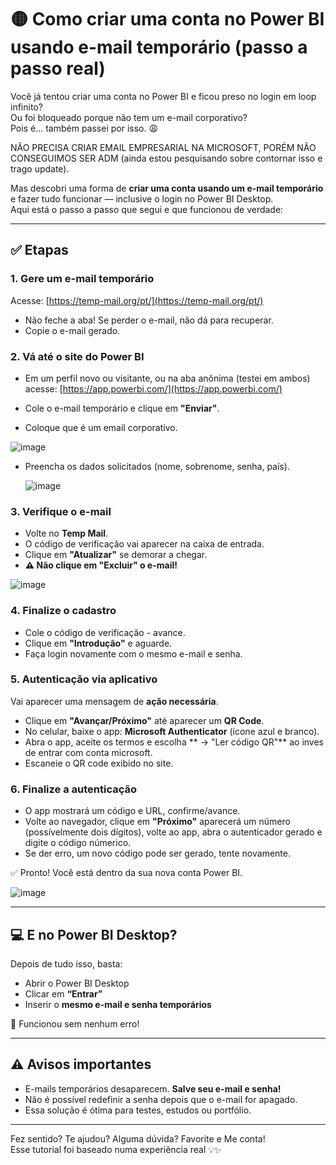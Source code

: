 # 🟡 Como criar uma conta no Power BI usando e-mail temporário (passo a passo real)

Você já tentou criar uma conta no Power BI e ficou preso no login em loop infinito?\
Ou foi bloqueado porque não tem um e-mail corporativo?\
Pois é... também passei por isso. 😩

NÃO PRECISA CRIAR EMAIL EMPRESARIAL NA MICROSOFT, PORÉM NÃO CONSEGUIMOS SER ADM (ainda estou pesquisando sobre contornar isso e trago update).

Mas descobri uma forma de **criar uma conta usando um e-mail temporário** e fazer tudo funcionar — inclusive o login no Power BI Desktop.\
Aqui está o passo a passo que segui e que funcionou de verdade:

---

## ✅ Etapas

### 1. Gere um e-mail temporário

Acesse: [https://temp-mail.org/pt/](https://temp-mail.org/pt/)

- Não feche a aba! Se perder o e-mail, não dá para recuperar.
- Copie o e-mail gerado.

### 2. Vá até o site do Power BI

- Em um perfil novo ou visitante, ou na aba anônima (testei em ambos) acesse:
[https://app.powerbi.com/](https://app.powerbi.com/)

- Cole o e-mail temporário e clique em **"Enviar"**.
- Coloque que é um email corporativo.

![image](https://github.com/user-attachments/assets/d4e90c0d-3d88-4bb1-ab6e-a10b24e0e400)

- Preencha os dados solicitados (nome, sobrenome, senha, país).

  ![image](https://github.com/user-attachments/assets/c5340f99-feb6-46a8-998c-19565e3c4ad3)


### 3. Verifique o e-mail

- Volte no **Temp Mail**.
- O código de verificação vai aparecer na caixa de entrada.
- Clique em **"Atualizar"** se demorar a chegar.
- **⚠️ Não clique em "Excluir" o e-mail!**

![image](https://github.com/user-attachments/assets/2585e833-1baa-4f3c-a51d-a94cd95eb824)


### 4. Finalize o cadastro

- Cole o código de verificação - avance.
- Clique em **"Introdução"** e aguarde.
- Faça login novamente com o mesmo e-mail e senha.

### 5. Autenticação via aplicativo

Vai aparecer uma mensagem de **ação necessária**.

- Clique em **"Avançar/Próximo"** até aparecer um **QR Code**.
- No celular, baixe o app: **Microsoft Authenticator** (ícone azul e branco).
- Abra o app, aceite os termos e escolha \*\* → "Ler código QR"\*\* ao inves de entrar com conta microsoft.
- Escaneie o QR code exibido no site.

### 6. Finalize a autenticação

- O app mostrará um código e URL, confirme/avance.
- Volte ao navegador, clique em **"Próximo"** aparecerá um número (possívelmente dois dígitos), volte ao app, abra o autenticador gerado e digite o código númerico.
- Se der erro, um novo código pode ser gerado, tente novamente.

✅ Pronto! Você está dentro da sua nova conta Power BI.


![image](https://github.com/user-attachments/assets/01bc3ac4-ec72-46ca-be6c-061324971280)


---

## 💻 E no Power BI Desktop?

Depois de tudo isso, basta:

- Abrir o Power BI Desktop
- Clicar em **“Entrar”**
- Inserir o **mesmo e-mail e senha temporários**

🎉 Funcionou sem nenhum erro!

---

## ⚠️ Avisos importantes

- E-mails temporários desaparecem. **Salve seu e-mail e senha!**
- Não é possível redefinir a senha depois que o e-mail for apagado.
- Essa solução é ótima para testes, estudos ou portfólio.

---

Fez sentido? Te ajudou? Alguma dúvida? Favorite e Me conta!\
Esse tutorial foi baseado numa experiência real 💡✨

